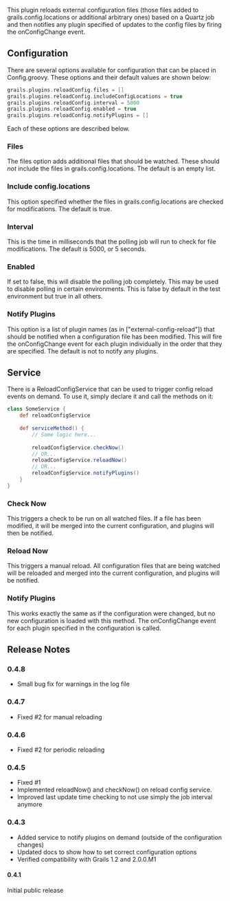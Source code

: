 This plugin reloads external configuration files (those files added to grails.config.locations or additional arbitrary ones) based on a Quartz job and then notifies any plugin specified of updates to the config files by firing the onConfigChange event.

## Configuration

There are several options available for configuration that can be placed in Config.groovy.  These options and their default values are shown below:

```groovy
grails.plugins.reloadConfig.files = []
grails.plugins.reloadConfig.includeConfigLocations = true
grails.plugins.reloadConfig.interval = 5000
grails.plugins.reloadConfig.enabled = true
grails.plugins.reloadConfig.notifyPlugins = []
```

Each of these options are described below.

### Files

The files option adds additional files that should be watched.  These should *not* include the files in grails.config.locations.  The default is an empty list.

### Include config.locations

This option specified whether the files in grails.config.locations are checked for modifications.  The default is true.

### Interval

This is the time in milliseconds that the polling job will run to check for file modifications.  The default is 5000, or 5 seconds.

### Enabled

If set to false, this will disable the polling job completely.  This may be used to disable polling in certain environments.  This is false by default in the test environment but true in all others.

### Notify Plugins

This option is a list of plugin names (as in \["external-config-reload"\]) that should be notified when a configuration file has been modified.  This will fire the onConfigChange event for each plugin individually in the order that they are specified.  The default is not to notify any plugins.


## Service

There is a ReloadConfigService that can be used to trigger config reload events on demand.  To use it, simply declare it and call the methods on it:

```groovy
class SomeService {
	def reloadConfigService
	
	def serviceMethod() {
		// Some logic here...
		
		reloadConfigService.checkNow()
		// OR...
		reloadConfigService.reloadNow()
		// OR...
		reloadConfigService.notifyPlugins()
	}
}
```

### Check Now
This triggers a check to be run on all watched files.  If a file has been modified, it will be merged into the current configuration, and plugins will then be notified.

### Reload Now
This triggers a manual reload.  All configuration files that are being watched will be reloaded and merged into the current configuration, and plugins will be notified.

### Notify Plugins
This works exactly the same as if the configuration were changed, but no new configuration is loaded with this method.  The onConfigChange event for each plugin specified in the configuration is called.


## Release Notes

### 0.4.8

* Small bug fix for warnings in the log file

### 0.4.7

* Fixed #2 for manual reloading

### 0.4.6

* Fixed #2 for periodic reloading

### 0.4.5

* Fixed #1
* Implemented reloadNow() and checkNow() on reload config service.
* Improved last update time checking to not use simply the job interval anymore

### 0.4.3

* Added service to notify plugins on demand (outside of the configuration changes)
* Updated docs to show how to set correct configuration options
* Verified compatibility with Grails 1.2 and 2.0.0.M1

#### 0.4.1

Initial public release